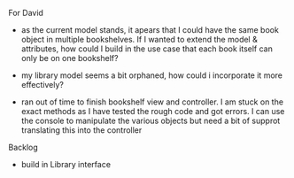 For David
- as the current model stands, it apears that I could have the same book object in multiple bookshelves. If I wanted to extend the model & attributes, how could I build in the use case that each book itself can only be on one bookshelf?
- my library model seems a bit orphaned, how could i incorporate it more effectively?

- ran out of time to finish bookshelf view and controller. I am stuck on the exact methods as I have tested the rough code and got errors. I can use the console to manipulate the various objects but need a bit of supprot translating this into the controller




Backlog
- build in Library interface